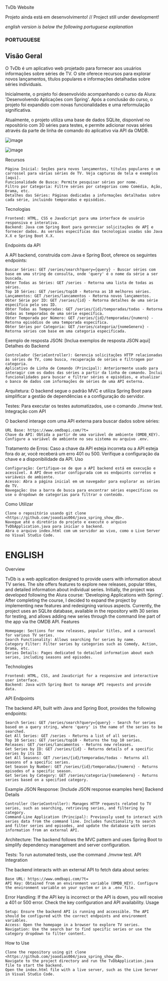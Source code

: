 TvDb Website


Projeto ainda está em desenvolvimento! // Project still under development!


*english version is below the following portuguese explanation*

### PORTUGUESE

## Visão Geral

O TvDb é um aplicativo web projetado para fornecer aos usuários informações sobre séries de TV. O site oferece recursos para explorar novos lançamentos, títulos populares e informações detalhadas sobre séries individuais. 


Inicialmente, o projeto foi desenvolvido acompanhando o curso da Alura: 'Desenvolvendo Aplicações com Spring'. Após a conclusão do curso, o projeto foi expandido com novas funcionalidades e uma reformulação significativa. 


Atualmente, o projeto utiliza uma base de dados SQLite, disponível no repositório com 30 séries para testes, e permite adicionar novas séries através da parte de linha de comando do aplicativo via API da OMDB.


![image](https://github.com/user-attachments/assets/58fad673-0aaf-4399-9494-b4a2615dc985)


![image](https://github.com/user-attachments/assets/9ee768f5-234b-4214-a8f3-827094b696bc)


Recursos

    Página Inicial: Seções para novos lançamentos, títulos populares e um carrossel para várias séries de TV. Veja capturas de tela e exemplos [aqui].
    Funcionalidade de Busca: Permite pesquisar séries por nome.
    Filtro por Categoria: Filtre séries por categorias como Comédia, Ação, Drama, etc.
    Detalhes das Séries: Páginas dedicadas a informações detalhadas sobre cada série, incluindo temporadas e episódios.

Tecnologias

    Frontend: HTML, CSS e JavaScript para uma interface de usuário responsiva e interativa.
    Backend: Java com Spring Boot para gerenciar solicitações de API e fornecer dados. As versões específicas das tecnologias usadas são Java X.X e Spring Boot X.X.

Endpoints da API

A API backend, construída com Java e Spring Boot, oferece os seguintes endpoints:

    Buscar Séries: GET /series/search?query={query} - Buscar séries com base em uma string de consulta, onde 'query' é o nome da série a ser buscada.
    Obter Todas as Séries: GET /series - Retorna uma lista de todas as séries.
    Top 10 Séries: GET /series/top10 - Retorna as 10 melhores séries.
    Lançamentos: GET /series/lancamentos - Retorna novos lançamentos.
    Obter Série por ID: GET /series/{id} - Retorna detalhes de uma série específica pelo seu ID.
    Obter Todas as Temporadas: GET /series/{id}/temporadas/todas - Retorna todas as temporadas de uma série específica.
    Obter Temporada por Número: GET /series/{id}/temporadas/{numero} - Retorna episódios de uma temporada específica.
    Obter Séries por Categoria: GET /series/categoria/{nomeGenero} - Retorna séries com base em uma categoria especificada.

Exemplo de resposta JSON: [Inclua exemplos de resposta JSON aqui]
Detalhes do Backend

    Controlador (SerieController): Gerencia solicitações HTTP relacionadas às séries de TV, como busca, recuperação de séries e filtragem por categoria.
    Aplicativo de Linha de Comando (Principal): Anteriormente usado para interagir com os dados das séries a partir da linha de comando. Inclui funcionalidades para buscar e filtrar séries e episódios, e atualizar o banco de dados com informações de séries de uma API externa.

Arquitetura: O backend segue o padrão MVC e utiliza Spring Boot para simplificar a gestão de dependências e a configuração do servidor.

Testes: Para executar os testes automatizados, use o comando ./mvnw test.
Integração com API

O backend interage com uma API externa para buscar dados sobre séries:

    URL Base: https://www.omdbapi.com/?t=
    Chave da API: Obtida a partir de uma variável de ambiente (OMDB_KEY). Configure a variável de ambiente no seu sistema ou arquivo .env.

Tratamento de Erros: Caso a chave da API esteja incorreta ou a API esteja fora do ar, você receberá um erro 401 ou 500. Verifique a configuração da chave e a disponibilidade da API.
Uso

    Configuração: Certifique-se de que a API backend está em execução e acessível. A API deve estar configurada com os endpoints corretos e variáveis de ambiente.
    Acesso: Abra a página inicial em um navegador para explorar as séries de TV.
    Navegação: Use a barra de busca para encontrar séries específicas ou use o dropdown de categorias para filtrar o conteúdo.

Como Utilizar

    Clone o repositório usando git clone <https://github.com/joaodias004/java_spring_show_db>.
    Navegue até o diretório do projeto e execute o arquivo TvDbApplication.java para iniciar o backend.
    Abra o arquivo index.html com um servidor ao vivo, como o Live Server no Visual Studio Code.

# ENGLISH
Overview

TvDb is a web application designed to provide users with information about TV series. The site offers features to explore new releases, popular titles, and detailed information about individual series. Initially, the project was developed following the Alura course: 'Developing Applications with Spring'. After completing the course, I decided to expand the project by implementing new features and redesigning various aspects. Currently, the project uses an SQLite database, available in the repository with 30 series for testing, and allows adding new series through the command line part of the app via the OMDB API.
Features

    Homepage: Sections for new releases, popular titles, and a carousel for various TV series.
    Search Functionality: Allows searching for series by name.
    Category Filter: Filter series by categories such as Comedy, Action, Drama, etc.
    Series Details: Pages dedicated to detailed information about each series, including seasons and episodes.

Technologies

    Frontend: HTML, CSS, and JavaScript for a responsive and interactive user interface.
    Backend: Java with Spring Boot to manage API requests and provide data.

API Endpoints

The backend API, built with Java and Spring Boot, provides the following endpoints:

    Search Series: GET /series/search?query={query} - Search for series based on a query string, where 'query' is the name of the series to be searched.
    Get All Series: GET /series - Returns a list of all series.
    Top 10 Series: GET /series/top10 - Returns the top 10 series.
    Releases: GET /series/lancamentos - Returns new releases.
    Get Series by ID: GET /series/{id} - Returns details of a specific series by its ID.
    Get All Seasons: GET /series/{id}/temporadas/todas - Returns all seasons of a specific series.
    Get Season by Number: GET /series/{id}/temporadas/{numero} - Returns episodes of a specific season.
    Get Series by Category: GET /series/categoria/{nomeGenero} - Returns series based on a specified category.

Example JSON Response: [Include JSON response examples here]
Backend Details

    Controller (SerieController): Manages HTTP requests related to TV series, such as searching, retrieving series, and filtering by category.
    Command-Line Application (Principal): Previously used to interact with series data from the command line. Includes functionality to search and filter series and episodes, and update the database with series information from an external API.

Architecture: The backend follows the MVC pattern and uses Spring Boot to simplify dependency management and server configuration.

Tests: To run automated tests, use the command ./mvnw test.
API Integration

The backend interacts with an external API to fetch data about series:

    Base URL: https://www.omdbapi.com/?t=
    API Key: Obtained from an environment variable (OMDB_KEY). Configure the environment variable on your system or in a .env file.

Error Handling: If the API key is incorrect or the API is down, you will receive a 401 or 500 error. Check the key configuration and API availability.
Usage

    Setup: Ensure the backend API is running and accessible. The API should be configured with the correct endpoints and environment variables.
    Access: Open the homepage in a browser to explore TV series.
    Navigation: Use the search bar to find specific series or use the category dropdown to filter content.

How to Use

    Clone the repository using git clone <https://github.com/joaodias004/java_spring_show_db>.
    Navigate to the project directory and run the TvDbApplication.java file to start the backend.
    Open the index.html file with a live server, such as the Live Server in Visual Studio Code.
